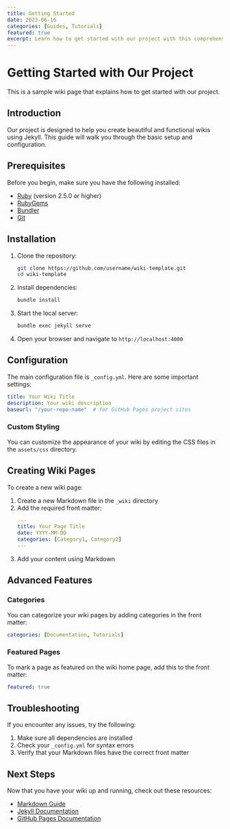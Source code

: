 ```yaml
---
title: Getting Started
date: 2023-06-16
categories: [Guides, Tutorials]
featured: true
excerpt: Learn how to get started with our project with this comprehensive guide.
---
```


# Getting Started with Our Project

This is a sample wiki page that explains how to get started with our project.

## Introduction

Our project is designed to help you create beautiful and functional wikis using Jekyll. This guide will walk you through the basic setup and configuration.

## Prerequisites

Before you begin, make sure you have the following installed:

- [Ruby](https://www.ruby-lang.org/en/downloads/) (version 2.5.0 or higher)
- [RubyGems](https://rubygems.org/pages/download)
- [Bundler](https://bundler.io/)
- [Git](https://git-scm.com/)

## Installation

1. Clone the repository:
   ```bash
   git clone https://github.com/username/wiki-template.git
   cd wiki-template
   ```

2. Install dependencies:
   ```bash
   bundle install
   ```

3. Start the local server:
   ```bash
   bundle exec jekyll serve
   ```

4. Open your browser and navigate to `http://localhost:4000`

## Configuration

The main configuration file is `_config.yml`. Here are some important settings:

```yaml
title: Your Wiki Title
description: Your wiki description
baseurl: "/your-repo-name"  # for GitHub Pages project sites
```

### Custom Styling

You can customize the appearance of your wiki by editing the CSS files in the `assets/css` directory.

## Creating Wiki Pages

To create a new wiki page:

1. Create a new Markdown file in the `_wiki` directory
2. Add the required front matter:
   ```yaml
   ---
   title: Your Page Title
   date: YYYY-MM-DD
   categories: [Category1, Category2]
   ---
   ```
3. Add your content using Markdown

## Advanced Features

### Categories

You can categorize your wiki pages by adding categories in the front matter:

```yaml
categories: [Documentation, Tutorials]
```

### Featured Pages

To mark a page as featured on the wiki home page, add this to the front matter:

```yaml
featured: true
```

## Troubleshooting

If you encounter any issues, try the following:

1. Make sure all dependencies are installed
2. Check your `_config.yml` for syntax errors
3. Verify that your Markdown files have the correct front matter

## Next Steps

Now that you have your wiki up and running, check out these resources:

- [Markdown Guide](https://www.markdownguide.org/)
- [Jekyll Documentation](https://jekyllrb.com/docs/)
- [GitHub Pages Documentation](https://docs.github.com/en/pages)